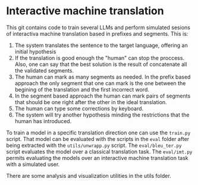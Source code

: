 # Interactive machine translation

This git contains code to train several LLMs and perform simulated sesions of interactiva machine translation based in prefixes and segments. This is:

1. The system translates the sentence to the target language, offering an initial hypothesis
2. If the translation is good enough the "human" can stop the proccess. Also, one can say that the best solution is the result of concatenate all the validated segments.
3. The human can mark as many segments as needed. In the prefix based approach the only segment that one can mark is the one between the begining of the translation and the first incorrect word.
4. In the segment based approach the human can mark pairs of segments that should be one right after the other in the ideal translation.
5. The human can type some corrections by keyboard.
6. The system will try another hypothesis minding the restrictions that the human has introduced.

To train a model in a specific translation direction one can use the `train.py` script. That model can be evaluated with the scripts in the `eval` folder after being extracted with the `utils/unwrapp.py` script. The `eval/bleu_ter.py` script evaluates the model over a classical translation task. The `eval/imt.py` permits evaluating the models over an interactive machine translation task with a simulated user.

There are some analysis and visualization utilities in the utils folder. 